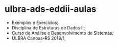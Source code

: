 # ulbra-ads-eddii-aulas

- Exemplos e Exercícios;
- Disciplina de Estruturas de Dados II;
- Curso de Análise e Desenvolvimento de Sistemas;
- ULBRA Canoas-RS 2018/1;
